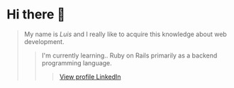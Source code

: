 # Hi there 👋 
> My name is *Luis* and I really like to acquire this knowledge about web development.
>> I'm currently learning..
>> Ruby on Rails primarily as a backend programming language.
>>> [View profile LinkedIn](https://www.linkedin.com/in/luisfernandoramos1986/)

<!--
**fernanluis/fernanluis** is a ✨ _special_ ✨ repository because its `README.md` (this file) appears on your GitHub profile.

Here are some ideas to get you started:

- 🔭 I’m currently working on ...
- 🌱 I’m currently learning ...
- 👯 I’m looking to collaborate on ...
- 🤔 I’m looking for help with ...
- 💬 Ask me about ...
- 📫 How to reach me: ...
- 😄 Pronouns: ...
- ⚡ Fun fact: ...
-->
